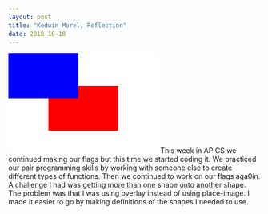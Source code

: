 ```yaml
---
layout: post
title: "Kedwin Morel, Reflection"
date: 2018-10-18
---
```


![My Flag](/images/flag.png)
This week in AP CS we continued making our flags but this time we started coding it. We practiced our pair programming skills by working with someone else to create different types of functions. Then we continued to work on our flags aga0in. A challenge I had was getting more than one shape onto another shape. The problem was that I was using overlay instead of using place-image. I made it easier to go by making definitions of the shapes I needed to use.
